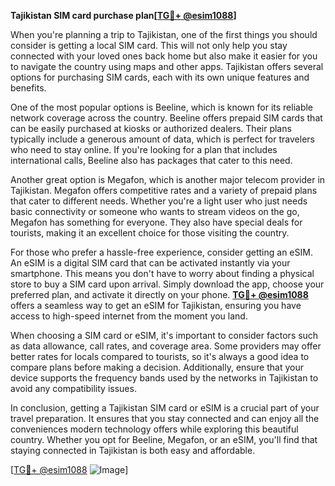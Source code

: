 **Tajikistan SIM card purchase plan[[TG💪+ @esim1088](https://t.me/s/esim1088)]**

When you're planning a trip to Tajikistan, one of the first things you should consider is getting a local SIM card. This will not only help you stay connected with your loved ones back home but also make it easier for you to navigate the country using maps and other apps. Tajikistan offers several options for purchasing SIM cards, each with its own unique features and benefits.

One of the most popular options is Beeline, which is known for its reliable network coverage across the country. Beeline offers prepaid SIM cards that can be easily purchased at kiosks or authorized dealers. Their plans typically include a generous amount of data, which is perfect for travelers who need to stay online. If you're looking for a plan that includes international calls, Beeline also has packages that cater to this need.

Another great option is Megafon, which is another major telecom provider in Tajikistan. Megafon offers competitive rates and a variety of prepaid plans that cater to different needs. Whether you're a light user who just needs basic connectivity or someone who wants to stream videos on the go, Megafon has something for everyone. They also have special deals for tourists, making it an excellent choice for those visiting the country.

For those who prefer a hassle-free experience, consider getting an eSIM. An eSIM is a digital SIM card that can be activated instantly via your smartphone. This means you don't have to worry about finding a physical store to buy a SIM card upon arrival. Simply download the app, choose your preferred plan, and activate it directly on your phone. **[TG💪+ @esim1088](https://t.me/s/esim1088)** offers a seamless way to get an eSIM for Tajikistan, ensuring you have access to high-speed internet from the moment you land.

When choosing a SIM card or eSIM, it's important to consider factors such as data allowance, call rates, and coverage area. Some providers may offer better rates for locals compared to tourists, so it's always a good idea to compare plans before making a decision. Additionally, ensure that your device supports the frequency bands used by the networks in Tajikistan to avoid any compatibility issues.

In conclusion, getting a Tajikistan SIM card or eSIM is a crucial part of your travel preparation. It ensures that you stay connected and can enjoy all the conveniences modern technology offers while exploring this beautiful country. Whether you opt for Beeline, Megafon, or an eSIM, you'll find that staying connected in Tajikistan is both easy and affordable.

[[TG💪+ @esim1088](https://t.me/s/esim1088) ![Image](https://i.postimg.cc/Y0z9fWf4/image.png)]